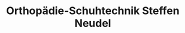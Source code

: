 ---
title: "Orthopädie-Schuhtechnik Steffen Neudel"
url: /adorf-vogtland/orthopaedie-schuhtechnik-steffen-neudel/
shop: Allgemein
---